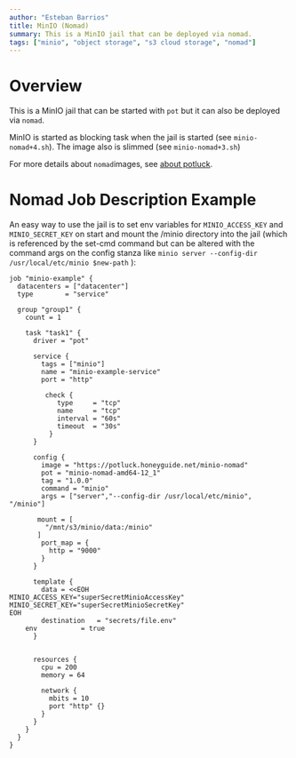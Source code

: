 ```yaml
---
author: "Esteban Barrios"
title: MinIO (Nomad)
summary: This is a MinIO jail that can be deployed via nomad.
tags: ["minio", "object storage", "s3 cloud storage", "nomad"]
---
```


# Overview

This is a MinIO jail that can be started with ```pot``` but it can also be deployed via ```nomad```.

MinIO is started as blocking task when the jail is started (see ```minio-nomad+4.sh```).
The image also is slimmed (see ```minio-nomad+3.sh```)

For more details about ```nomad```images, see [about potluck](https://potluck.honeyguide.net/micro/about-potluck/).

# Nomad Job Description Example

An easy way to use the jail is to set env variables for ```MINIO_ACCESS_KEY``` and ```MINIO_SECRET_KEY``` on start and mount the /minio directory into the jail (which is referenced by the set-cmd command but can be altered with the command args on the config stanza like ```minio server --config-dir /usr/local/etc/minio $new-path``` ):

```
job "minio-example" {
  datacenters = ["datacenter"]
  type        = "service"

  group "group1" {
    count = 1

    task "task1" {
      driver = "pot"

      service {
        tags = ["minio"]
        name = "minio-example-service"
        port = "http"

         check {
            type     = "tcp"
            name     = "tcp"
            interval = "60s"
            timeout  = "30s"
          }
      }

      config {
        image = "https://potluck.honeyguide.net/minio-nomad"
        pot = "minio-nomad-amd64-12_1"
        tag = "1.0.0"
        command = "minio"
        args = ["server","--config-dir /usr/local/etc/minio", "/minio"]

       mount = [
         "/mnt/s3/minio/data:/minio"
       ]
        port_map = {
          http = "9000"
        }
      }

      template {
        data = <<EOH
MINIO_ACCESS_KEY="superSecretMinioAccessKey"
MINIO_SECRET_KEY="superSecretMinioSecretKey"
EOH
        destination   = "secrets/file.env"
	env           = true
      }


      resources {
        cpu = 200
        memory = 64

        network {
          mbits = 10
          port "http" {}
        }
      }
    }
  }
}
```
